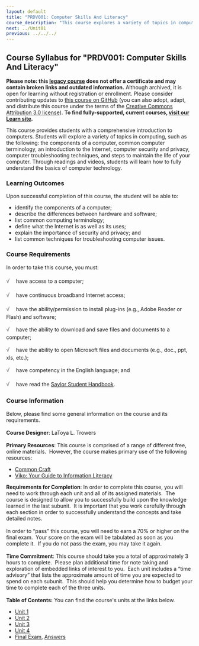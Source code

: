 ```yaml
---
layout: default
title: "PRDV001: Computer Skills And Literacy"
course_description: "This course explores a variety of topics in computing, including the components of a computer, common computer terminology, an introduction to the Internet, computer security and privacy, computer troubleshooting techniques, and steps to maintain the life of your computer."
next: ../Unit01
previous: ../../../
---
```

Course Syllabus for "PRDV001: Computer Skills And Literacy"
-----------------------------------------------------------

**Please note: this [legacy course](https://sayloracademy.zendesk.com/hc/en-us/articles/206089967) does not offer a certificate and may contain 
broken links and outdated information.** Although archived, it is open 
for learning without registration or enrollment. Please consider contributing 
updates to [this course on GitHub](https://github.com/saylordotorg/course_prdv001) 
(you can also adopt, adapt, and distribute this course under the terms of 
the [Creative Commons Attribution 3.0 license](http://creativecommons.org/licenses/by/3.0/)). **To find fully-supported, current courses, [visit our 
Learn site](https://learn.saylor.org).**

This course provides students with a comprehensive introduction to
computers. Students will explore a variety of topics in computing, such
as the following: the components of a computer, common computer
terminology, an introduction to the Internet, computer security and
privacy, computer troubleshooting techniques, and steps to maintain the
life of your computer. Through readings and videos, students will learn
how to fully understand the basics of computer technology.

### Learning Outcomes

Upon successful completion of this course, the student will be able
to:  

-   identify the components of a computer;
-   describe the differences between hardware and software;
-   list common computing terminology;
-   define what the Internet is as well as its uses;
-   explain the importance of security and privacy; and
-   list common techniques for troubleshooting computer issues.

### Course Requirements

In order to take this course, you must:  
    
 <span
style="color: rgb(85, 85, 85); font-family: 'Myriad Pro', 'Gill Sans', 'Gill Sans MT', Calibri, sans-serif; font-size: 16px; line-height: 24px; text-align: left; -webkit-text-size-adjust: none; ">√
   </span>have access to a computer;  
  
 <span
style="color: rgb(85, 85, 85); font-family: 'Myriad Pro', 'Gill Sans', 'Gill Sans MT', Calibri, sans-serif; font-size: 16px; line-height: 24px; text-align: left; -webkit-text-size-adjust: none; ">√
   </span>have continuous broadband Internet access;  
  
 <span
style="color: rgb(85, 85, 85); font-family: 'Myriad Pro', 'Gill Sans', 'Gill Sans MT', Calibri, sans-serif; font-size: 16px; line-height: 24px; text-align: left; -webkit-text-size-adjust: none; ">√
   </span>have the ability/permission to install plug-ins (e.g., Adobe
Reader or Flash) and software;  
  
 <span
style="color: rgb(85, 85, 85); font-family: 'Myriad Pro', 'Gill Sans', 'Gill Sans MT', Calibri, sans-serif; font-size: 16px; line-height: 24px; text-align: left; -webkit-text-size-adjust: none; ">√
   </span>have the ability to download and save files and documents to a
computer;  
  
 <span
style="color: rgb(85, 85, 85); font-family: 'Myriad Pro', 'Gill Sans', 'Gill Sans MT', Calibri, sans-serif; font-size: 16px; line-height: 24px; text-align: left; -webkit-text-size-adjust: none; ">√
   </span>have the ability to open Microsoft files and documents (e.g.,
doc., ppt, xls, etc.);  
  
 <span
style="color: rgb(85, 85, 85); font-family: 'Myriad Pro', 'Gill Sans', 'Gill Sans MT', Calibri, sans-serif; font-size: 16px; line-height: 24px; text-align: left; -webkit-text-size-adjust: none; ">√
   </span>have competency in the English language; and  
  
 <span
style="color: rgb(85, 85, 85); font-family: 'Myriad Pro', 'Gill Sans', 'Gill Sans MT', Calibri, sans-serif; font-size: 16px; line-height: 24px; text-align: left; -webkit-text-size-adjust: none; ">√
   </span>have read the [Saylor Student
Handbook](http://www.saylor.org/site/wp-content/uploads/2012/05/Saylor-StudentHandbook.pdf).

### Course Information

Below, please find some general information on the course and its
requirements.  
    
 **Course Designer**: LaToya L. Trowers  
    
 **Primary Resources**: This course is comprised of a range of different
free, online materials.  However, the course makes primary use of the
following resources:  

-   [Common Craft](http://www.commoncraft.com/)
-   [Viko: Your Guide to Information
    Literacy](http://www.ntnu.no/viko/english/webpages/internet)

**Requirements for Completion**: In order to complete this course, you
will need to work through each unit and all of its assigned materials. 
The course is designed to allow you to successfully build upon the
knowledge learned in the last subunit.  It is important that you work
carefully through each section in order to successfully understand the
concepts and take detailed notes.   
    
 In order to “pass” this course, you will need to earn a 70% or higher
on the final exam.  Your score on the exam will be tabulated as soon as
you complete it.  If you do not pass the exam, you may take it again.  
    
 **Time Commitment**: This course should take you a total of
approximately 3 hours to complete.  Please plan additional time for note
taking and exploration of embedded links of interest to you.  Each unit
includes a “time advisory” that lists the approximate amount of time you
are expected to spend on each subunit.  This should help you determine
how to budget your time to complete each of the three units.  
    
**Table of Contents:** You can find the course's units at the links below.

- [Unit 1](https://legacy.saylor.org/prdv001/Unit01/)
- [Unit 2](https://legacy.saylor.org/prdv001/Unit02/)
- [Unit 3](https://legacy.saylor.org/prdv001/Unit03/)
- [Unit 4](https://legacy.saylor.org/prdv001/Unit04/)
- [Final Exam](http://saylordotorg.github.io/LegacyExams/PRDV/PRDV001/PRDV001-FinalExam.html), [Answers](http://saylordotorg.github.io/LegacyExams/PRDV/PRDV001/PRDV001-FinalExam-Answers.html)
